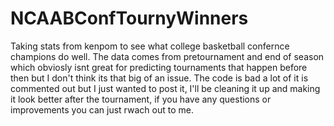 # NCAABConfTournyWinners
Taking stats from kenpom to see what college basketball confernce champions do well. The data comes from pretournament and end of season which obviosly isnt great for predicting tournaments that happen before then but I don't think its that big of an issue. The code is bad a lot of it is commented out but I just wanted to post it, I'll be cleaning it up and making it look better after the tournament, if you have any questions or improvements you can just rwach out to me.
